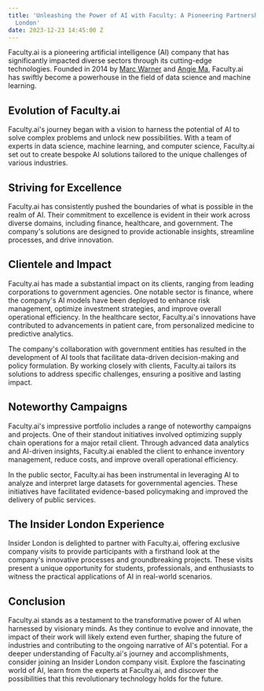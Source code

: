 ```yaml
---
title: 'Unleashing the Power of AI with Faculty: A Pioneering Partnership with Insider
  London'
date: 2023-12-23 14:45:00 Z
---
```


Faculty.ai is a pioneering artificial intelligence (AI) company that has significantly impacted diverse sectors through its cutting-edge technologies. Founded in 2014 by [Marc Warner](https://www.linkedin.com/in/marc-warner-552b8716/) and [Angie Ma](https://www.linkedin.com/in/angiemauk/), Faculty.ai has swiftly become a powerhouse in the field of data science and machine learning.

## Evolution of Faculty.ai

Faculty.ai's journey began with a vision to harness the potential of AI to solve complex problems and unlock new possibilities. With a team of experts in data science, machine learning, and computer science, Faculty.ai set out to create bespoke AI solutions tailored to the unique challenges of various industries.

## Striving for Excellence

Faculty.ai has consistently pushed the boundaries of what is possible in the realm of AI. Their commitment to excellence is evident in their work across diverse domains, including finance, healthcare, and government. The company's solutions are designed to provide actionable insights, streamline processes, and drive innovation.

## Clientele and Impact

Faculty.ai has made a substantial impact on its clients, ranging from leading corporations to government agencies. One notable sector is finance, where the company's AI models have been deployed to enhance risk management, optimize investment strategies, and improve overall operational efficiency. In the healthcare sector, Faculty.ai's innovations have contributed to advancements in patient care, from personalized medicine to predictive analytics.

The company's collaboration with government entities has resulted in the development of AI tools that facilitate data-driven decision-making and policy formulation. By working closely with clients, Faculty.ai tailors its solutions to address specific challenges, ensuring a positive and lasting impact.

## Noteworthy Campaigns

Faculty.ai's impressive portfolio includes a range of noteworthy campaigns and projects. One of their standout initiatives involved optimizing supply chain operations for a major retail client. Through advanced data analytics and AI-driven insights, Faculty.ai enabled the client to enhance inventory management, reduce costs, and improve overall operational efficiency.

In the public sector, Faculty.ai has been instrumental in leveraging AI to analyze and interpret large datasets for governmental agencies. These initiatives have facilitated evidence-based policymaking and improved the delivery of public services.

## The Insider London Experience

Insider London is delighted to partner with Faculty.ai, offering exclusive company visits to provide participants with a firsthand look at the company's innovative processes and groundbreaking projects. These visits present a unique opportunity for students, professionals, and enthusiasts to witness the practical applications of AI in real-world scenarios.

## Conclusion

Faculty.ai stands as a testament to the transformative power of AI when harnessed by visionary minds. As they continue to evolve and innovate, the impact of their work will likely extend even further, shaping the future of industries and contributing to the ongoing narrative of AI's potential. For a deeper understanding of Faculty.ai's journey and accomplishments, consider joining an Insider London company visit. Explore the fascinating world of AI, learn from the experts at Faculty.ai, and discover the possibilities that this revolutionary technology holds for the future.